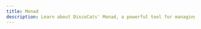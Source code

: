 ```yaml
---
title: Monad 
description: Learn about DiscoCats' Monad, a powerful tool for managing state and side effects in JavaScript.
---
```

